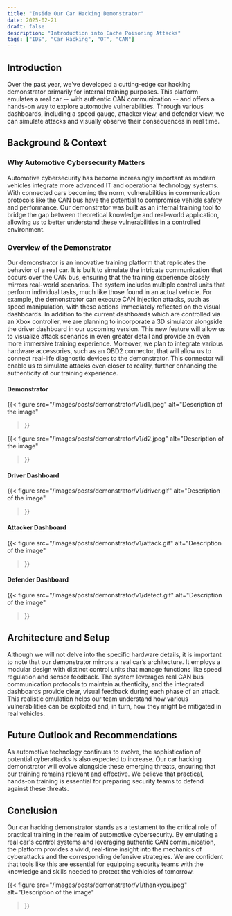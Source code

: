 ```yaml
---
title: "Inside Our Car Hacking Demonstrator"
date: 2025-02-21
draft: false
description: "Introduction into Cache Poisoning Attacks"
tags: ["IDS", "Car Hacking", "OT", "CAN"]
---
```

<link rel="stylesheet" href="https://cdnjs.cloudflare.com/ajax/libs/font-awesome/6.5.1/css/all.min.css">


## <i class="fa-solid fa-house text-primary-400"></i> Introduction
Over the past year, we've developed a cutting-edge car hacking demonstrator primarily for internal training purposes. This platform <span class="text-primary-400">
emulates a real car</span> -- with <span class="text-primary-400">
authentic CAN communication</span> -- and offers a <span class="text-primary-400">
hands-on way to explore automotive vulnerabilities</span>. Through various dashboards, including a speed gauge, attacker view, and defender view, we can <span class="text-primary-400">
simulate attacks and visually observe their consequences in real time</span>.

## <i class="fa-solid fa-car text-primary-400"></i> Background <span class="text-primary-400">&</span> Context

### Why Automotive Cybersecurity Matters
Automotive cybersecurity has become increasingly important as modern vehicles integrate more advanced IT and operational technology systems. With connected cars becoming the norm, vulnerabilities in communication protocols like the CAN bus have the potential to compromise vehicle safety and performance. Our demonstrator was built as an internal training tool to <span class="text-primary-400">bridge the gap between theoretical knowledge and real-world application</span>, allowing us to better understand these vulnerabilities in a controlled environment.

### Overview of the Demonstrator
Our demonstrator is an <span class="text-primary-400">innovative training platform that replicates the behavior of a real car</span>. It is built to simulate the intricate communication that occurs over the CAN bus, ensuring that the <span class="text-primary-400">training experience closely mirrors real-world scenarios</span>. The system includes multiple control units that perform individual tasks, much like those found in an actual vehicle. For example, the demonstrator can execute <span class="text-primary-400">CAN injection attacks</span>, such as speed manipulation, with these actions immediately reflected on the visual dashboards. In addition to the current dashboards which are <span class="text-primary-400">controlled via an Xbox controller</span>, we are planning to incorporate a <span class="text-primary-400">3D simulator</span> alongside the driver dashboard in our upcoming version. This new feature will allow us to <span class="text-primary-400">visualize attack scenarios</span> in even greater detail and provide an even more immersive training experience. Moreover, we plan to integrate various <span class="text-primary-400">hardware accessories</span>, such as an <span class="text-primary-400">OBD2</span> connector, that will allow us to connect real-life diagnostic devices to the demonstrator. This connector will enable us to simulate attacks even closer to reality, further enhancing the authenticity of our training experience.

#### Demonstrator
{{< figure
    src="/images/posts/demonstrator/v1/d1.jpeg"
    alt="Description of the image"
>}}

{{< figure
    src="/images/posts/demonstrator/v1/d2.jpeg"
    alt="Description of the image"
>}}

#### Driver Dashboard
{{< figure
    src="/images/posts/demonstrator/v1/driver.gif"
    alt="Description of the image"
>}}

#### Attacker Dashboard
{{< figure
    src="/images/posts/demonstrator/v1/attack.gif"
    alt="Description of the image"
>}}

#### Defender Dashboard
{{< figure
    src="/images/posts/demonstrator/v1/detect.gif"
    alt="Description of the image"
>}}

## <i class="fa-solid fa-microchip text-primary-400"></i> Architecture and Setup
Although we will not delve into the specific hardware details, it is important to note that our demonstrator mirrors a real car’s architecture. It employs a modular design with <span class="text-primary-400">distinct control units that manage functions like speed regulation and sensor feedback</span>. The system leverages real CAN bus communication protocols to maintain authenticity, and the integrated dashboards provide clear, visual feedback during each phase of an attack. This <span class="text-primary-400">realistic emulation helps our team understand how various vulnerabilities can be exploited and, in turn, how they might be mitigated in real vehicles</span>.

## <i class="fa-solid fa-glasses text-primary-400"></i> Future Outlook and Recommendations
As automotive technology continues to evolve, the sophistication of potential cyberattacks is also expected to increase. Our car hacking <span class="text-primary-400">demonstrator will evolve alongside</span> these emerging threats, ensuring that our training remains relevant and effective. We believe that <span class="text-primary-400">practical, hands-on training is essential for preparing security teams</span> to defend against these threats.

## <i class="fa-solid fa-list-ul text-primary-400"></i> Conclusion
Our car hacking demonstrator stands as a testament to the critical role of practical training in the realm of automotive cybersecurity. By emulating a real car's control systems and leveraging authentic CAN communication, the platform provides a vivid, real-time insight into the mechanics of cyberattacks and the corresponding defensive strategies. We are confident that tools like this are essential for equipping security teams with the knowledge and skills needed to protect the vehicles of tomorrow.

{{< figure
    src="/images/posts/demonstrator/v1/thankyou.jpeg"
    alt="Description of the image"
>}}